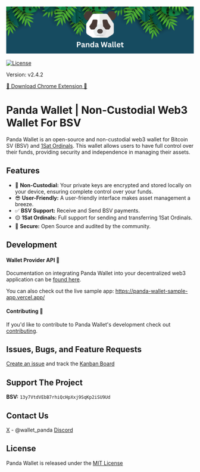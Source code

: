 ![Example Image](/public/banner.png)

[![License](https://img.shields.io/badge/License-MIT-blue.svg)](https://opensource.org/licenses/MIT)

Version: v2.4.2

<a href="https://chrome.google.com/webstore/detail/panda-wallet/mlbnicldlpdimbjdcncnklfempedeipj" target="_blank">🐼 Download Chrome Extension 🐼</a>

# Panda Wallet | Non-Custodial Web3 Wallet For BSV

Panda Wallet is an open-source and non-custodial web3 wallet for Bitcoin SV (BSV) and [1Sat Ordinals](https://docs.1satordinals.com/). This wallet allows users to have full control over their funds, providing security and independence in managing their assets.

## Features

- 🔑 **Non-Custodial:** Your private keys are encrypted and stored locally on your device, ensuring complete control over your funds.
- 😎 **User-Friendly:** A user-friendly interface makes asset management a breeze.
- ✅ **BSV Support:** Receive and Send BSV payments.
- 🟡 **1Sat Ordinals:** Full support for sending and transferring 1Sat Ordinals.
- 🔐 **Secure:** Open Source and audited by the community.

## Development

#### Wallet Provider API 🚀

Documentation on integrating Panda Wallet into your decentralized web3 application can be [found here](https://panda-wallet.gitbook.io/provider-api/).

You can also check out the live sample app: https://panda-wallet-sample-app.vercel.app/

#### Contributing 🙌

If you'd like to contribute to Panda Wallet's development check out [contributing](CONTRIBUTING.md).

## Issues, Bugs, and Feature Requests

[Create an issue](https://github.com/Panda-Wallet/panda-wallet/issues) and track the [Kanban Board](https://github.com/orgs/Panda-Wallet/projects/1)

## Support The Project

**BSV:** `13y7VtdVEbB7rhiQcHpXxj9SqKp2iSU9Ud`

## Contact Us

[X](https://twitter.com/wallet_panda) - @wallet_panda
[Discord](https://discord.gg/qHs6hTkmsf)

## License

Panda Wallet is released under the [MIT License](https://opensource.org/licenses/MIT)
